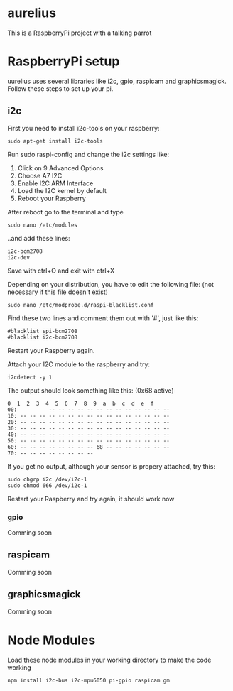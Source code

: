 # aurelius

This is a RaspberryPi project with a talking parrot

# RaspberryPi setup
uurelius uses several libraries like i2c, gpio, raspicam and graphicsmagick. Follow these steps to set up your pi.

## i2c
First you need to install i2c-tools on your raspberry:
```
sudo apt-get install i2c-tools
```

Run sudo raspi-config and change the i2c settings like:
1. Click on 9 Advanced Options
2. Choose A7 I2C
3. Enable I2C ARM Interface
4. Load the I2C kernel by default
5. Reboot your Raspberry

After reboot go to the terminal and type
```
sudo nano /etc/modules
```

..and add these lines:
```
i2c-bcm2708
i2c-dev
```
Save with ctrl+O and exit with ctrl+X

Depending on your distribution, you have to edit the following file: (not necessary if this file doesn't exist)
```
sudo nano /etc/modprobe.d/raspi-blacklist.conf
```

Find these two lines and comment them out with '#', just like this:
```
#blacklist spi-bcm2708
#blacklist i2c-bcm2708
```
Restart your Raspberry again.

Attach your I2C module to the raspberry and try:
```
i2cdetect -y 1
```
The output should look something like this: (0x68 active)
```
0  1  2  3  4  5  6  7  8  9  a  b  c  d  e  f
00:          -- -- -- -- -- -- -- -- -- -- -- -- --
10: -- -- -- -- -- -- -- -- -- -- -- -- -- -- -- --
20: -- -- -- -- -- -- -- -- -- -- -- -- -- -- -- --
30: -- -- -- -- -- -- -- -- -- -- -- -- -- -- -- --
40: -- -- -- -- -- -- -- -- -- -- -- -- -- -- -- --
50: -- -- -- -- -- -- -- -- -- -- -- -- -- -- -- --
60: -- -- -- -- -- -- -- -- 68 -- -- -- -- -- -- --
70: -- -- -- -- -- -- -- --
```

If you get no output, although your sensor is propery attached, try this:
```
sudo chgrp i2c /dev/i2c-1
sudo chmod 666 /dev/i2c-1
```
Restart your Raspberry and try again, it should work now


### gpio
Comming soon

## raspicam
Comming soon

## graphicsmagick
Comming soon

# Node Modules
Load these node modules in your working directory to make the code working
```
npm install i2c-bus i2c-mpu6050 pi-gpio raspicam gm
```
